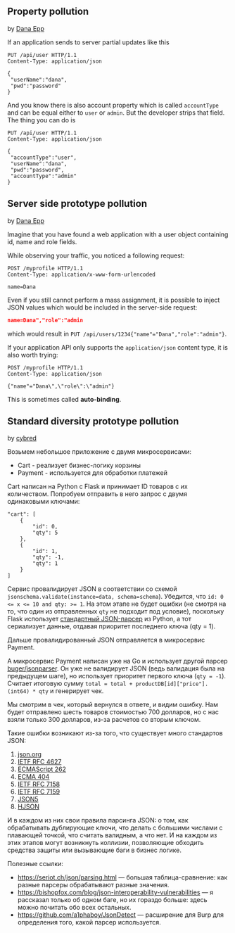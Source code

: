 ## Property pollution
by [Dana Epp](https://danaepp.com/attacking-apis-by-tainting-data-in-weird-places)

If an application sends to server partial updates like this
```http
PUT /api/user HTTP/1.1
Content-Type: application/json

{
 "userName":"dana",
 "pwd":"password"
}
```
And you know there is also account property which is called `accountType` and can be equal either to `user` or `admin`. But the developer strips that field. The thing you can do is
```http
PUT /api/user HTTP/1.1
Content-Type: application/json

{
 "accountType":"user",
 "userName":"dana",
 "pwd":"password",
 "accountType":"admin"
}
```
## Server side prototype pollution
by [Dana Epp](https://danaepp.com/structured-format-injection)

Imagine that you have found a web application with a user object containing id, name and role fields.

While observing your traffic, you noticed a following request:
```http
POST /myprofile HTTP/1.1
Content-Type: application/x-www-form-urlencoded

name=Dana
```
Even if you still cannot perform a mass assignment, it is possible to inject JSON values which would be included in the server-side request:
````json
name=Dana","role":"admin
````
which would result in `PUT /api/users/1234{"name"="Dana","role":"admin"}`.

If your application API only supports the `application/json` content type, it is also worth trying:
```http
POST /myprofile HTTP/1.1
Content-Type: application/json

{"name"="Dana\",\"role\":\"admin"}
```

This is sometimes called **auto-binding**.
## Standard diversity prototype pollution
by [cybred](https://t.me/cybred)

Возьмем небольшое приложение с двумя микросервисами:
- Cart - реализует бизнес-логику корзины
- Payment - используется для обработки платежей

Cart написан на Python с Flask и принимает ID товаров с их количеством. Попробуем отправить в него запрос с двумя одинаковыми ключами:
```
"cart": [
    {
        "id": 0,
        "qty": 5
    },
    {
        "id": 1,
        "qty": -1,
        "qty": 1
    }
]
```
Сервис провалидирует JSON в соответствии со схемой `jsonschema.validate(instance=data, schema=schema`). Убедится, что `id: 0 <= x <= 10 and qty: >= 1`. На этом этапе не будет ошибки (не смотря на то, что один из отправленных `qty` не подходит под условие), поскольку Flask использует [стандартный JSON-парсер](https://www.json.org/json-en.html) из Python, а тот сериализует данные, отдавая приоритет последнего ключа (qty = 1).

Дальше провалидированный JSON отправляется в микросервис Payment.

А микросервис Payment написан уже на Go и использует другой парсер [buger/jsonparser](https://github.com/buger/jsonparser). Он уже не валидирует JSON (ведь валидация была на предыдущем шаге), но использует приоритет первого ключа (`qty = -1`). Считает итоговую сумму `total = total + productDB[id]["price"].(int64) * qty` и генерирует чек.

Мы смотрим в чек, который вернулся в ответе, и видим ошибку. Нам будет отправлено шесть товаров стоимостью 700 долларов, но с нас взяли только 300 долларов, из-за расчетов со вторым ключом.

Такие ошибки возникают из-за того, что существует много стандартов JSON:
1. [json.org](http://www.json.org/)
2. [IETF RFC 4627](https://tools.ietf.org/html/rfc4627)
3. [ECMAScript 262](http://www.ecma-international.org/ecma-262/5.1/#sec-15.12)
4. [ECMA 404](http://www.ecma-international.org/publications/standards/Ecma-404.htm)
5. [IETF RFC 7158](https://tools.ietf.org/html/rfc7158)
6. [IETF RFC 7159](https://tools.ietf.org/html/rfc7159)
7. [JSON5](https://json5.org/)
8. [HJSON](https://hjson.github.io/)

И в каждом из них свои правила парсинга JSON: о том, как обрабатывать дублирующие ключи, что делать с большими числами с плавающей точкой, что считать валидным, а что нет. И на каждом из этих этапов могут возникнуть коллизии, позволяющие обходить средства защиты или вызывающие баги в бизнес логике.

Полезные ссылки:
- https://seriot.ch/json/parsing.html — большая таблица-сравнение: как разные парсеры обрабатывают разные значения.
- https://bishopfox.com/blog/json-interoperability-vulnerabilities — я рассказал только об одном баге, но их гораздо больше: здесь можно почитать обо всех остальных.
- https://github.com/a1phaboy/JsonDetect — расширение для Burp для определения того, какой парсер используется.